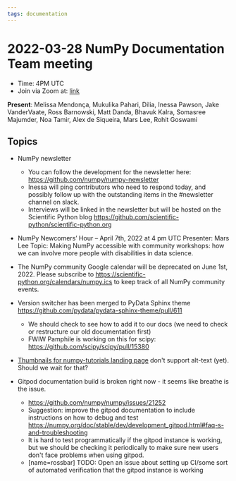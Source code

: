 ```yaml
---
tags: documentation
---
```


# 2022-03-28 NumPy Documentation Team meeting

- Time: 4PM UTC
- Join via Zoom at: [link](https://zoom.us/j/96219574921?pwd=VTRNeGwwOUlrYVNYSENpVVBRRjlkZz09)

**Present**: Melissa Mendonça, Mukulika Pahari, Dilia, Inessa Pawson, Jake VanderVaate, Ross Barnowski, Matt Danda, Bhavuk Kalra, Somasree Majumder, Noa Tamir, Alex de Siqueira, Mars Lee, Rohit Goswami

## Topics

* NumPy newsletter
    * You can follow the development for the newsletter here: https://github.com/numpy/numpy-newsletter
    * Inessa will ping contributors who need to respond today, and possibly follow up with the outstanding items in the #newsletter channel on slack.
    * Interviews will be linked in the newsletter but will be hosted on the Scientific Python blog https://github.com/scientific-python/scientific-python.org

* NumPy Newcomers’ Hour – April 7th, 2022 at 4 pm UTC
Presenter: Mars Lee
Topic: Making NumPy accessible with community workshops: how we can involve more people with disabilities in data science.

* The NumPy community Google calendar will be deprecated on June 1st, 2022. Please subscribe to https://scientific-python.org/calendars/numpy.ics to keep track of all NumPy community events.

* Version switcher has been merged to PyData Sphinx theme https://github.com/pydata/pydata-sphinx-theme/pull/611
    * We should check to see how to add it to our docs (we need to check or restructure our old documentation first)
    * FWIW Pamphile is working on this for scipy: https://github.com/scipy/scipy/pull/15380

* [Thumbnails for numpy-tutorials landing page](https://github.com/numpy/numpy-tutorials/pull/123) don't support alt-text (yet). Should we wait for that?

* Gitpod documentation build is broken right now - it seems like breathe is the issue.
    * https://github.com/numpy/numpy/issues/21252
    * Suggestion: improve the gitpod documentation to include instructions on how to debug and test https://numpy.org/doc/stable/dev/development_gitpod.html#faq-s-and-troubleshooting
    * It is hard to test programmatically if the gitpod instance is working, but we should be checking it periodically to make sure new users don't face problems when using gitpod.
    * [name=rossbar] TODO: Open an issue about setting up CI/some sort of automated verification that the gitpod instance is working
